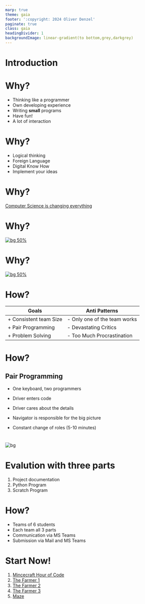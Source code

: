```yaml
---
marp: true
theme: gaia
footer: ':copyright: 2024 Oliver Denzel'
paginate: true
class: gaia
headingDivider: 1
backgroundImage: linear-gradient(to bottom,grey,darkgrey)
---
```

<!-- _paginate: skip -->
<!-- _class: gaia lead -->
# Introduction

# Why?

* Thinking like a programmer
* Own developing experience
* Writing **small** programs
* Have fun!
* A lot of interaction

# Why?
* Logical thinking
* Foreign Language
* Digital Know How
* Implement your ideas

# Why?
<a href="https://youtu.be/xJqSu1IbcHg?list=PLzdnOPI1iJNfpD8i4Sx7U0y2MccnrNZuP">Computer Science is changing everything</a>

# Why?
<a href="https://www.bitkom.org/sites/main/files/2023-12/231213bitkom-chartsit-fachkraeftefinal.pdf">![bg 50%](https://www.bitkom-research.de/sites/default/files/2023-12/231212-PK-Fachkräfte-Web.jpg)</a>

# Why?
<a href="https://www.bitkom.org/Presse/Presseinformation/Smart-City-Index-2024#_">![bg 50%](https://www.bitkom.org/sites/main/files/styles/wide/public/2024-09/240916-PK-Smart-City-Index-2024-web.png?itok=13HgRNBm)</a>

# How?
| Goals | Anti Patterns |
| --- | --- |
| + Consistent team Size | - Only one of the team works |
| + Pair Programming | - Devastating Critics |
| + Problem Solving | - Too Much Procrastination |

# How?
## Pair Programming
* One keyboard, two programmers

* Driver enters code
* Driver cares about the details

* Navigator is responsible for the big picture

* Constant change of roles (5-10 minutes)

# 
![bg](https://maqe-com-4-media-uploads.s3.ap-southeast-1.amazonaws.com/content/uploads/2020/04/07172748/IN_DEsignthinking_Cover-1.png)

# Evalution with three parts
1) Project documentation
1) Python Program
1) Scratch Program

# How?
* Teams of 6 students
* Each team all 3 parts
* Communication via MS Teams
* Submission via Mail and MS Teams

# Start Now!
1) [Mincecraft Hour of Code](https://studio.code.org/s/mc)
1) [The Farmer 1](https://studio.code.org/s/20-hour/lessons/9/levels/1)
1) [The Farmer 2](https://studio.code.org/s/20-hour/lessons/13/levels/1)
1) [The Farmer 3](https://studio.code.org/s/20-hour/lessons/17/levels/1)
1) [Maze](https://blockly.games/maze)

